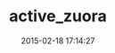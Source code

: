 ---
layout: post
title:  "active_zuora"
repo:   "sportngin/active_zuora"
date:   2015-02-18 17:14:27
gemurl: https://github.com/sportngin/active_zuora
---